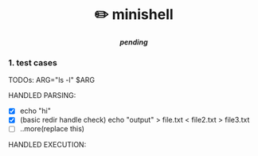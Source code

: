 <h1 align="center">
	✏️ minishell
</h1>

<p align="center">
	<b><i>pending</i></b><br>
</p>

### 1. test cases

TODOs:
ARG="ls -l"
$ARG

HANDLED PARSING:
- [x] echo "hi"
- [x] (basic redir handle check) echo "output" > file.txt < file2.txt > file3.txt
- [ ] ..more(replace this)

HANDLED EXECUTION:

